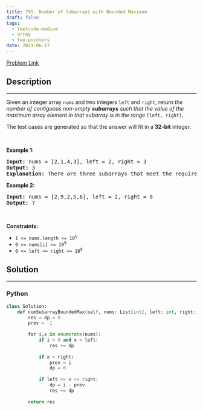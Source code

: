 ```yaml
---
title: 795. Number of Subarrays with Bounded Maximum
draft: false
tags: 
  - leetcode-medium
  - array
  - two-pointers
date: 2021-06-17
---
```


[Problem Link](https://leetcode.com/problems/number-of-subarrays-with-bounded-maximum/)

## Description

---
<p>Given an integer array <code>nums</code> and two integers <code>left</code> and <code>right</code>, return <em>the number of contiguous non-empty <strong>subarrays</strong> such that the value of the maximum array element in that subarray is in the range </em><code>[left, right]</code>.</p>

<p>The test cases are generated so that the answer will fit in a <strong>32-bit</strong> integer.</p>

<p>&nbsp;</p>
<p><strong class="example">Example 1:</strong></p>

<pre>
<strong>Input:</strong> nums = [2,1,4,3], left = 2, right = 3
<strong>Output:</strong> 3
<strong>Explanation:</strong> There are three subarrays that meet the requirements: [2], [2, 1], [3].
</pre>

<p><strong class="example">Example 2:</strong></p>

<pre>
<strong>Input:</strong> nums = [2,9,2,5,6], left = 2, right = 8
<strong>Output:</strong> 7
</pre>

<p>&nbsp;</p>
<p><strong>Constraints:</strong></p>

<ul>
	<li><code>1 &lt;= nums.length &lt;= 10<sup>5</sup></code></li>
	<li><code>0 &lt;= nums[i] &lt;= 10<sup>9</sup></code></li>
	<li><code>0 &lt;= left &lt;= right &lt;= 10<sup>9</sup></code></li>
</ul>


## Solution

---
### Python
``` py title='number-of-subarrays-with-bounded-maximum'
class Solution:
    def numSubarrayBoundedMax(self, nums: List[int], left: int, right: int) -> int:
        res = dp = 0
        prev = -1
        
        for i,x in enumerate(nums):
            if i > 0 and x < left:
                res += dp
            
            if x > right:
                prev = i
                dp = 0
            
            if left <= x <= right:
                dp = i - prev
                res += dp
        
        return res
```


